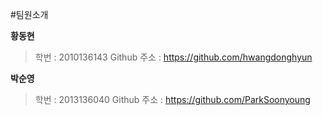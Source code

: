 #팀원소개
   
**황동현** 
>학번 : 2010136143
>Github 주소 : https://github.com/hwangdonghyun
   
   
**박순영**
>학번 : 2013136040
>Github 주소 : https://github.com/ParkSoonyoung
 
